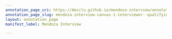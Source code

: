 ```yaml
---
annotation_page_uri: https://Amcclu.github.io/mendoza-interview/annotations/mendoza-interview-canvas-1-interviewer--qualifying-question--specific-question.json
annotation_page_slug: mendoza-interview-canvas-1-interviewer--qualifying-question--specific-question
layout: annotation_page
manifest_label: Mendoza Interview

---
```

